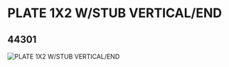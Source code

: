 # PLATE 1X2 W/STUB VERTICAL/END
## 44301
![PLATE 1X2 W/STUB VERTICAL/END](https://lc-www-live-s.legocdn.com/media/bricks/5/2/4183035.jpg)